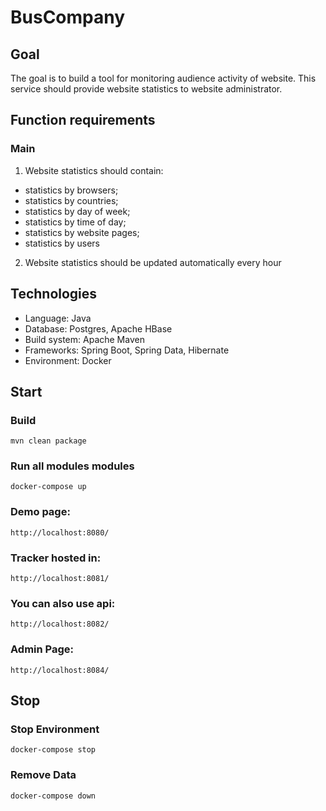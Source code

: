 # BusCompany
## Goal

The goal is to build a tool for monitoring audience activity of website. This service should provide website statistics to website administrator.

## Function requirements

### Main

1. Website statistics should contain:
* statistics by browsers;
* statistics by countries;
* statistics by day of week;
* statistics by time of day;
* statistics by website pages;
* statistics by users
2. Website statistics should be updated automatically every hour

## Technologies

* Language: Java
* Database: Postgres, Apache HBase
* Build system: Apache Maven
* Frameworks: Spring Boot, Spring Data, Hibernate
* Environment: Docker


## Start
### Build
    mvn clean package
### Run all modules modules
    docker-compose up
### Demo page:
    http://localhost:8080/
### Tracker hosted in:
    http://localhost:8081/
### You can also use api:
    http://localhost:8082/
### Admin Page:
    http://localhost:8084/

## Stop
### Stop Environment
    docker-compose stop
### Remove Data
    docker-compose down